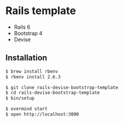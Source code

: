 # Rails template

- Rails 6
- Bootstrap 4
- Devise

## Installation

```bash
$ brew install rbenv
$ rbenv install 2.6.3
```

```bash
$ git clone rails-devise-bootstrap-template
$ cd rails-devise-bootstrap-template
$ bin/setup
```

```bash
$ overmind start
$ open http://localhost:3000
```
